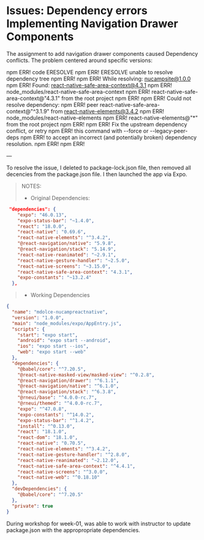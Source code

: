 # Issues: Dependency errors Implementing Navigation Drawer Components

The assignment to add navigation drawer components caused Dependency conflicts.
The problem centered around specific versions:


npm ERR! code ERESOLVE
npm ERR! ERESOLVE unable to resolve dependency tree
npm ERR!
npm ERR! While resolving: nucampsite@1.0.0
npm ERR! Found: react-native-safe-area-context@4.3.1
npm ERR! node_modules/react-native-safe-area-context
npm ERR!   react-native-safe-area-context@"4.3.1" from the root project
npm ERR!
npm ERR! Could not resolve dependency:
npm ERR! peer react-native-safe-area-context@"^3.1.9" from react-native-elements@3.4.2
npm ERR! node_modules/react-native-elements
npm ERR!   react-native-elements@"*" from the root project
npm ERR!
npm ERR! Fix the upstream dependency conflict, or retry
npm ERR! this command with --force or --legacy-peer-deps
npm ERR! to accept an incorrect (and potentially broken) dependency resolution.
npm ERR!
npm ERR!

—

To resolve the issue, I deleted to package-lock.json file, then removed all decencies from the package.json file.  I then launched the app via Expo.


> NOTES:
> - Original Dependencies:

```packages.json
 "dependencies": {
    "expo": "46.0.13",
    "expo-status-bar": "~1.4.0",
    "react": "18.0.0",
    "react-native": "0.69.6",
    "react-native-elements": "^3.4.2",
    "@react-navigation/native": "5.9.8",
    "@react-navigation/stack": "5.14.9",
    "react-native-reanimated": "~2.9.1",
    "react-native-gesture-handler": "~2.5.0",
    "react-native-screens": "~3.15.0",
    "react-native-safe-area-context": "4.3.1",
    "expo-constants": "~13.2.4"
  },
```

> - Working Dependencies

```packages.json
{
  "name": "mdolce-nucampreactnative",
  "version": "1.0.0",
  "main": "node_modules/expo/AppEntry.js",
  "scripts": {
    "start": "expo start",
    "android": "expo start --android",
    "ios": "expo start --ios",
    "web": "expo start --web"
  },
  "dependencies": {
    "@babel/core": "^7.20.5",
    "@react-native-masked-view/masked-view": "^0.2.8",
    "@react-navigation/drawer": "^6.1.1",
    "@react-navigation/native": "^6.1.0",
    "@react-navigation/stack": "^6.3.8",
    "@rneui/base": "^4.0.0-rc.7",
    "@rneui/themed": "^4.0.0-rc.7",
    "expo": "^47.0.8",
    "expo-constants": "^14.0.2",
    "expo-status-bar": "^1.4.2",
    "install": "^0.13.0",
    "react": "18.1.0",
    "react-dom": "18.1.0",
    "react-native": "0.70.5",
    "react-native-elements": "^3.4.2",
    "react-native-gesture-handler": "^2.8.0",
    "react-native-reanimated": "~2.12.0",
    "react-native-safe-area-context": "^4.4.1",
    "react-native-screens": "^3.0.0",
    "react-native-web": "^0.18.10"
  },
  "devDependencies": {
    "@babel/core": "^7.20.5"
  },
  "private": true
}
```

During workshop for week-01, was able to work with instructor to update package.json with
the appropropriate dependencies.
````